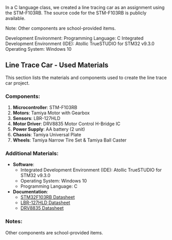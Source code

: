 In a C language class, we created a line tracing car as an assignment using the STM-F103RB.
The source code for the STM-F103RB is publicly available.

Note: Other components are school-provided items.

Development Environment:
Programming Language: C
Integrated Development Environment (IDE): Atollic TrueSTUDIO for STM32 v9.3.0
Operating System: Windows 10



## Line Trace Car - Used Materials

This section lists the materials and components used to create the line trace car project.

### Components:
1. **Microcontroller**: STM-F103RB
2. **Motors**: Tamiya Motor with Gearbox
3. **Sensors**: LBR-127HLD
4. **Motor Driver**: DRV8835	Motor Control H-Bridge IC
5. **Power Supply**: AA battery (2 unit)
6. **Chassis**: Tamiya Universal Plate
7. **Wheels**: Tamiya Narrow Tire Set & Tamiya Ball Caster

### Additional Materials:
- **Software**:
  - Integrated Development Environment (IDE): Atollic TrueSTUDIO for STM32 v9.3.0
  - Operating System: Windows 10
  - Programming Language: C
- **Documentation**:
  - [STM32F103RB Datasheet](https://www.st.com/resource/en/datasheet/stm32f103rb.pdf)
  - [LBR-127HLD Datasheet](https://akizukidenshi.com/goodsaffix/lbr127hld.pdf)
  - [DRV8835 Datasheet](https://www.ti.com/lit/ds/symlink/drv8835.pdf?ts=1736907708719&ref_url=https%253A%252F%252Fwww.google.com%252F)

### Notes:
Other components are school-provided items.